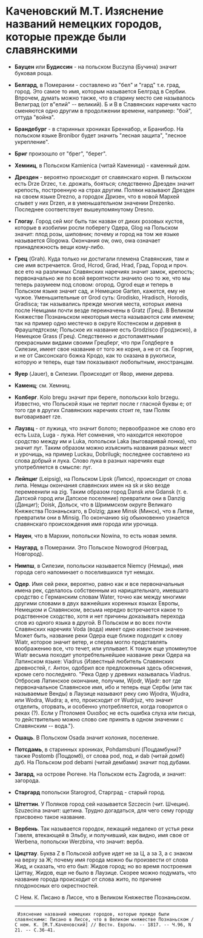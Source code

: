 # Каченовский М.Т. Изяснение названий немецких городов, которые прежде были славянскими

* __Бауцен__ или __Будиссин__ - на польском Buczyna (Бучина) значит буковая роща. 
* __Белгард__, в Померании - составлено из "бел" и "гард" т.е. град, город. Это самое то имя, которым называется Белград в Сербии. Впрочем, думать можно также, что в старину место сие называлось Beлиград (от в"елий" -- великий). Б и В в Славянских наречиях часто сменяются одно другим в продолжении времени, например: "бой", оттуда "война". 
* __Брандебург__ - в старинных хрониках Бреннабор, и Бранибор. На польском языке Bronibor будет значить "лесная защита", "лесное укрепление". 
* __Бриг__ произошло от "брег", "берег". 
* __Хемииц__, в Польском Kamienica (читай Каменица) - каменный дом. 
* __Дрезден__ - вероятно происходит от славянскаго корня. В пильском есть Drze Drzec, т.е. дрожать, бояться; следственно Дрезден значит крепость, построенную на страх другим. Поляки называют Дрезден на своем языке Drezno, a городок Дризен, что в новой Мархей слывет y них Drzen, и в уменьшательном значении Drezenko. Последнее соответствует вышеупомянутому Dresno. 
* __Глогау__. Город сей мог быть так назван от диких розовых кустов, которые в изобилии росли поберегу Одера, Glog на Польском значит: плод розы, шиповник; почему и город на том же языке называется Glogowa. Окончания ow, owo, owa означает принадлежность вещи кому-либо. 
* __Грец__ (Grah). Куда только ни достигали племена Славянския, там и сие имя встречается. Grod, Hcrod, Grad, Hrad, Град, Город и проч. все ето на различных Славянских наречиях значит замок, крепость; первоначально же по всей вероятности значило оно то же, что мы теперь разумеем под словом: огород. Ogrod еще и теперь в Польском языке значит сад, и Немецкое Garten, кажется, ему не чужое. Уменьшительные от Grod суть: Grodisko, Hradisch, Horodis, Gradisca; так назывались прежде многия места, которых имена после Немцами почти везде переиначены в Gratz (Грец). В Великом Княжестве Познаньском некоторыя места называются сим именем; так на пример одно местечко в округе Костенском и деревня в Фрауштедтском; Польское их название есть Grodzisco (Гродзиско), a Немецкое Grass (Грец). Следственно и достопамятными прекрасными видами своими Грецберг, что при Голдберге в Силезии, имеет свое название от того же корня, a не от св. Георгия, и не от Саксонскаго божка Кродо, как то сказана в рукописи, которую и теперь, еще там показывают любопытным, иностранцам. 
* __Яуер__ (Jauer), в Силезии. Происходит от Явор, имени дерева. 
* __Каменц__; см. Хемниц. 
* __Колберг__. Kolo bregu значит при береге, попольски kolo brzegu. Известно, что Польской язык не терпит после r гласной буквы e; от того где в других Славянских наречиях стоит re, там Поляк выговаривает rze. 
* __Лаузвц__ - от лужица, что значит болото; первообразное же слово его есть Luza, Luga - лужа. Нет сомнения, что находится некоторое сродство между им и Luka, попольски Laka (выговаривай лонка), что значит луг. Таким образом можно изъяснить названия разных мест и урочищь, на пример Luckau, Dobrilugk; последнее составлено из слова добрый и лука. Слово лука в разных наречиях еще употребляется в смысле: луг. 
* __Лейпциг__ (Leipsig), на Польском Lipsk (Липск), происходит от слова липа. Немцы окончания славянских имен на sk и sko везде перемеенили на zig. Таким образом город Dansk или Gdansk (т. e. Датской город или Датское поселение) превратили они в Danzig (Данциг); Doisk, Дольск, что в Шриммском округе Великаго Княжества Познаньскаго, в Dolzig; даже Minsk (Минск), что в Литве, превратили они в Minsig. По окончанию sig обыкновенно узнается славянскаго происхождения имя города или урочища. 
* __Науен__, что в Мархии, попольски Nowina, то есть новая земля. 
* __Наугард__, в Померании. Это Польское Nowogrod (Новград, Новгород). 
* __Нимпш__, в Силезии, попольски называется Niemcy (Немцы), имя города сего напоминает о поселившихся тут немцах. 
* __Одер__. Имя сей реки, вероятно, равно как и все первоначальныя имена рек, сделалось собственным из нарицательнаго, имевшаго сродство с Германским словам Water, точно как между многими другими словами в двух важнейших коренных языках Европы, Немецком и Славянском, весьма нередко встречается какое то родственное сходство, хотя и нет причины доказывать перехода слов из одного языка в другой. В Польском и во всех почти Славянских наречиях Voda (вода) имеет одно известное значение. Может быть, название реки Одера еще ближе подходит к слову Wiatr, которое значит ветер, и сперва могло представлять воображению все, что течет, или уплывает. К томуж еще упомянутое Wiatr весьма походит употребтельнейшее название реки Одера на Латинском языке: Viadrus {Известный любитель Славянских древностей, г. Антон, одобрил все предложенныя здесь обяснения, кроме сего последняго. "Река Одер у древних называлась Viadrus. Отбросив Латинское окончание, получим, Wjodr, Wjadr: вот где первоначальное Славянское имя, ибо и теперь еще Сербы (или так называемые Венды) в Лаузице называют реку сию Wjodra, Wjudra, или Wodra, Wudra; а, ето, происходит от Wudrjuz, что значит отделить, оторвать, и особенно употребляется, когда говорится о реках (?). Если y Птоломея Ουιαδος не есть ошибка слуха или писца, то действительно можно слово сие принять в одном значении с Славянским -- вода."}. 
* __Ошаць__. В Польском Osada значит колония, поселение. 
* __Потсдамь__, в старинных хрониках, Pohdamsbuni (Поцдамбуни)? также Postomb (Поцдомб), от слова pod, под, и dab (читай домб) дуб. На Польском pod debami (читай дембами) значит под дубами. 
* __Загард__, на острове Рюгене. На Польском есть Zagroda, и значит: загорода. 
* __Старгард__ попольски Starogrod, Старград - старый город. 
* __Штеттин__. У Поляков город сей называется Szczecin (чит. Шчецин). Szuzecina значит: щетина. Трудно догадаться, для чего сему городу присвоено такое название. 
* __Вербень__. Так называется городок, лежащий недалеко от устья реки Гзвеля, втекающей в Эльбу, и получивший, как видно, имя свое от Werbena, попольски Werzbina, что значит: верба. 
* __Цицттау__. Буква Z в Польской азбуке идет не за Ц, a за З, а с знаком на верху за Ж; почему имя города можно бы произвести от слова Жид, и сказать, что ето был: Жидов город; но во время построения Циттау, Жидов, еще не было в Лаузице. Скорее можно подумать, что название города происходит от слова жито, по причине плодоносных его окрестностей.

    С Нем. К.
       Писано в Лиссе, что 
       в Великом Княжестве 
       Познаньском.

    -----
       Изяснение названий немецких городов, которые прежде были славянскими: Писано в Лиссе, что в Великом княжестве Познаньском / С нем. К. [М.Т.Каченовский] // Вестн. Европы. -- 1817. -- Ч.96, N 21. -- С.36-41. 
